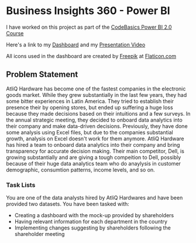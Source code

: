 # Business Insights 360 - Power BI

I have worked on this project as part of the [CodeBasics Power BI 2.0 Course](https://codebasics.io/courses/power-bi-data-analysis-with-end-to-end-project)

Here's a link to my [Dashboard]() and my [Presentation Video]()

All icons used in the dashboard are created by [Freepik](https://www.flaticon.com/authors/freepik) at [Flaticon.com](https://www.flaticon.com)


## Problem Statement

AtliQ Hardware has become one of the fastest companies in the electronic goods market. While they grew substantially in the last few years, they had some bitter experiences in Latin America. They tried to establish their presence their by opening stores, but ended up suffering a huge loss because they made decisions based on their intuitions and a few surveys. In the annual strategic meeting, they decided to onboard data analytics into their company and make data-driven decisions. Previously, they have done some analysis using Excel files, but due to the companies substantial growth, analysis on Excel doesn't work for them anymore. 
AtliQ Hardware has hired a team to onboard data analytics into their company and bring transparency for accurate decision making. Their main competitor, Dell, is growing substantially and are giving a tough compeition to Dell, possibly because of their huge data analytics team who do anaylysis in customer demographic, consumtion patterns, income levels, and so on.


### Task Lists
You are one of the data analysts hired by AtliQ Hardwares and have been provided two datasets. You have been tasked with:

-  Creating a dashboard with the mock-up provided by shareholders
-  Having relevant information for each department in the country
-  Implementing changes suggesting by shareholders following the shareholder meeting
